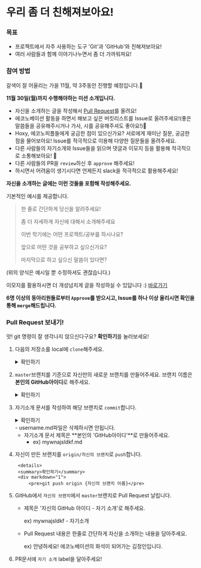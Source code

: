 # 우리 좀 더 친해져보아요!

### 목표

- 프로젝트에서 자주 사용하는 도구 'Git'과 'GitHub'와 친해져보아요!
- 여러 사람들과 함께 이야기나누면서 좀 더 가까워져요!



### 참여 방법

갈색이 잘 어울리는 가을 11월, 약 3주동안 진행할 예정입니다.🌰

**11월 30일(월)까지 수행해야하는 미션 소개입니다.**

- 자신을 소개하는 글을 작성해서 [Pull Request](#pull-request-%EB%B3%B4%EB%82%B4%EA%B8%B0)를 올려요!
- 에코노베이션 활동을 하면서 해보고 싶은 버킷리스트를 Issue로 올려주세요!(좋은 말씀들을 공유해주시거나 가사, 시를 공유해주셔도 좋아요!)💓
- Hoxy, 에코노피플들에게 궁금한 점이 있으신가요? 서로에게 재미난 질문, 궁금한 점을 물어보아요! Issue를 적극적으로 이용해 다양한 질문들을 올려주세요.
- 다른 사람들의 자기소개와 Issue들을 읽으며 댓글과 이모지 등을 활용해 적극적으로 소통해보아요! 📣
- 다른 사람들의 PR을 `review`하신 후 `approve` 해주세요!
- 하시면서 어려움이 생기시다면 언제든지 slack을 적극적으로 활용해주세요!

**자신을 소개하는 글에는 이런 것들을 포함해 작성해주세요.**

기본적인 예시를 제공합니다.

> 한 줄로 간단하게 당신을 알려주세요!
>
> 좀 더 자세하게 자신에 대해서 소개해주세요
>
> 이번 학기에는 어떤 프로젝트/공부를 하시나요?
>
> 앞으로 어떤 것을 공부하고 싶으신가요?
>
> 마지막으로 하고 싶으신 말씀이 있다면?

(위의 양식은 예시일 뿐 수정하셔도 괜찮습니다.)

이모지를 활용하시면 더 개성넘치게 글을 작성하실 수 있답니다 :) [바로가기](https://www.emojiengine.com/ko/)

**6명 이상의 동아리원들로부터 `Approve`를 받으시고, Issue를 하나 이상 올리시면 확인을 통해 `merge`해드립니다.**

### Pull Request 보내기!

앗! git 명령이 잘 생각나지 않으신다구요? **확인하기**를 눌러보세요! 

1. 다음의 저장소를 local에 `clone`해주세요. 

   <details>
   	<summary>확인하기</summary>
		<div markdown="1">
			<pre>git clone https://github.com/JNU-econovation/2020-2-I-AM-GROUND</pre>
			<text>이후 local에 clone된 저장소로 이동해주세요!</text>
			<pre>cd 2020-2-I-AM-Ground</pre>
    </div>
	 </details>
   
2. `master`브랜치를 기준으로 자신만의 새로운 브랜치를 만들어주세요. 브랜치 이름은 **본인의 GitHub아이디**로 해주세요.

	<details>
   	<summary>확인하기</summary>
		<div markdown="1">
			<pre>git branch -b 본인의 Github 아이디</pre>
    </div>
	 </details>

3. 자기소개 문서를 작성하여 해당 브랜치로 `commit`합니다.
	<details>
   	<summary>확인하기</summary>
		<div markdown="1">
			<pre>git commit -m "commit message"</pre>
    </div>
	</details>
   - username.md파일은 삭제하시면 안됩니다. 

   - 자기소개 문서 제목은 **본인의 'GitHub아이디'**로 만들어주세요.
     - ex) mywnajsldkf.md

4. 자신이 만든 브랜치를 `origin/자신의 브랜치`로 `push`합니다.
	
		<details>
      	<summary>확인하기</summary>
		<div markdown="1">
			<pre>git push origin {자신의 브랜치 이름}</pre>
    </div>
	 </details>
	
5. GitHub에서 `자신의 브랜치`에서 `master`브랜치로 Pull Request 날립니다.

   - 제목은 '자신의 GitHub 아이디 - 자기 소개'로 해주세요.

     ex) mywnajsldkf - 자기소개

   - Pull Request 내용은 한줄로 간단하게 자신을 소개하는 내용을 담아주세요.

     ex) 안녕하세요! 에코노베이션의 화석이 되어가는 김정인입니다. 

6. PR문서에 `자기 소개` label을 달아주세요!

